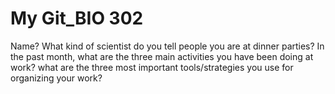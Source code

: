 # My Git_BIO 302
Name?
What kind of scientist do you tell people you are at dinner parties?
In the past month, what are the three main activities you have been doing at work?
what are the three most important tools/strategies you use for organizing your work?
